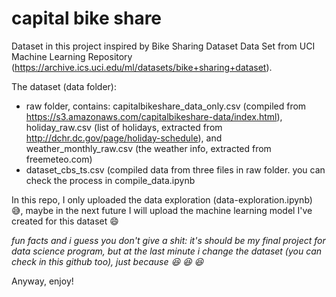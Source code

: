 # capital bike share

Dataset in this project inspired by Bike Sharing Dataset Data Set from UCI Machine Learning Repository (https://archive.ics.uci.edu/ml/datasets/bike+sharing+dataset).

The dataset (data folder):
 - raw folder, contains: capitalbikeshare_data_only.csv (compiled from https://s3.amazonaws.com/capitalbikeshare-data/index.html), holiday_raw.csv (list of holidays, extracted from http://dchr.dc.gov/page/holiday-schedule), and weather_monthly_raw.csv (the weather info, extracted from freemeteo.com)
 - dataset_cbs_ts.csv (compiled data from three files in raw folder. you can check the process in compile_data.ipynb
 
In this repo, I only uploaded the data exploration (data-exploration.ipynb) :sweat_smile:, maybe in the next future I will upload the machine learning model I've created for this dataset :smile:

_fun facts and i guess you don't give a shit: it's should be my final project for data science program, but at the last minute i change the dataset (you can check in this github too), just because :laughing: :laughing: :laughing:_

Anyway, enjoy!
